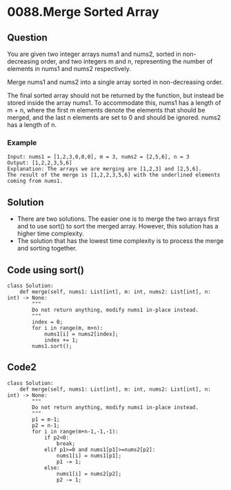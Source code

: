 # 0088.Merge Sorted Array

## Question
You are given two integer arrays nums1 and nums2, sorted in non-decreasing order, and two integers m and n, representing the number of elements in nums1 and nums2 respectively.

Merge nums1 and nums2 into a single array sorted in non-decreasing order.

The final sorted array should not be returned by the function, but instead be stored inside the array nums1. To accommodate this, nums1 has a length of m + n, where the first m elements denote the elements that should be merged, and the last n elements are set to 0 and should be ignored. nums2 has a length of n.

### Example
```
Input: nums1 = [1,2,3,0,0,0], m = 3, nums2 = [2,5,6], n = 3
Output: [1,2,2,3,5,6]
Explanation: The arrays we are merging are [1,2,3] and [2,5,6].
The result of the merge is [1,2,2,3,5,6] with the underlined elements coming from nums1.
```

## Solution
* There are two solutions. The easier one is to merge the two arrays first and to use sort() to sort the merged array. However, this solution has a higher time complexity.
* The solution that has the lowest time complexity is to process the merge and sorting together.

## Code using sort()
```python3
class Solution:
    def merge(self, nums1: List[int], m: int, nums2: List[int], n: int) -> None:
        """
        Do not return anything, modify nums1 in-place instead.
        """
        index = 0;
        for i in range(m, m+n):
            nums1[i] = nums2[index];
            index += 1;
        nums1.sort();
```

## Code2
```python3
class Solution:
    def merge(self, nums1: List[int], m: int, nums2: List[int], n: int) -> None:
        """
        Do not return anything, modify nums1 in-place instead.
        """
        p1 = m-1;
        p2 = n-1;
        for i in range(m+n-1,-1,-1):
            if p2<0:
                break;
            elif p1>=0 and nums1[p1]>=nums2[p2]:
                nums1[i] = nums1[p1];
                p1 -= 1;
            else:
                nums1[i] = nums2[p2];
                p2 -= 1;
```
